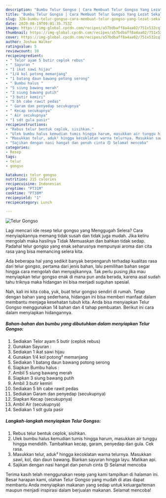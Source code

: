 ```yaml
---
description: "Bumbu Telur Gongso | Cara Membuat Telur Gongso Yang Lezat Sekali"
title: "Bumbu Telur Gongso | Cara Membuat Telur Gongso Yang Lezat Sekali"
slug: 326-bumbu-telur-gongso-cara-membuat-telur-gongso-yang-lezat-sekali
date: 2020-08-19T09:01:35.753Z
image: https://img-global.cpcdn.com/recipes/a57bdbaff8a4aa02/751x532cq70/telur-gongso-foto-resep-utama.jpg
thumbnail: https://img-global.cpcdn.com/recipes/a57bdbaff8a4aa02/751x532cq70/telur-gongso-foto-resep-utama.jpg
cover: https://img-global.cpcdn.com/recipes/a57bdbaff8a4aa02/751x532cq70/telur-gongso-foto-resep-utama.jpg
author: Joshua Walker
ratingvalue: 5
reviewcount: 10
recipeingredient:
- " Telor ayam 5 butir ceplok rebus"
- " Sayuran "
- "1 ikat sawi hijau"
- "1/4 kol potong memanjang"
- "1 batang daun bawang potong serong"
- " Bumbu halus "
- "5 siung bawang merah"
- "3 siung bawang putih"
- "3 butir kemiri"
- "5 bh cabe rawit pedas"
- " Garam dan penyedap secukupnya"
- " Kecap secukupnya"
- " Air secukupnya"
- "1 sdt gula pasir"
recipeinstructions:
- "Rebus telur bentuk ceplok, sisihkan."
- "Ulek bumbu halus kemudian tumis hingga harum, masukkan air tunggu hingga mendidih. Tambahkan kecap, garam, penyedap dan gula. Cek rasa."
- "Masukkan telur, aduk² hingga kecoklatan warna telurnya. Masukkan sawi, kol, dan daun bawang. Biarkan sayuran hingga layu. Matikan api."
- "Sajikan dengan nasi hangat dan penuh cinta 😍 Selamat mencoba"
categories:
- Resep
tags:
- telur
- gongso

katakunci: telur gongso 
nutrition: 215 calories
recipecuisine: Indonesian
preptime: "PT31M"
cooktime: "PT38M"
recipeyield: "1"
recipecategory: Lunch

---
```



![Telur Gongso](https://img-global.cpcdn.com/recipes/a57bdbaff8a4aa02/751x532cq70/telur-gongso-foto-resep-utama.jpg)

Lagi mencari ide resep telur gongso yang Menggugah Selera? Cara menyiapkannya memang tidak susah dan tidak juga mudah. Jika keliru mengolah maka hasilnya Tidak Memuaskan dan bahkan tidak sedap. Padahal telur gongso yang enak seharusnya mempunyai aroma dan cita rasa yang bisa memancing selera kita.



Ada beberapa hal yang sedikit banyak berpengaruh terhadap kualitas rasa dari telur gongso, pertama dari jenis bahan, lalu pemilihan bahan segar hingga cara mengolah dan menyajikannya. Tak perlu pusing jika mau menyiapkan telur gongso enak di mana pun anda berada, karena asal sudah tahu triknya maka hidangan ini bisa menjadi suguhan spesial.


Nah, kali ini kita coba, yuk, buat telur gongso sendiri di rumah. Tetap dengan bahan yang sederhana, hidangan ini bisa memberi manfaat dalam membantu menjaga kesehatan tubuh kita. Anda bisa menyiapkan Telur Gongso menggunakan 14 bahan dan 4 tahap pembuatan. Berikut ini cara dalam menyiapkan hidangannya.

<!--inarticleads1-->

##### Bahan-bahan dan bumbu yang dibutuhkan dalam menyiapkan Telur Gongso:

1. Sediakan  Telor ayam 5 butir (ceplok rebus)
1. Gunakan  Sayuran :
1. Sediakan 1 ikat sawi hijau
1. Gunakan 1/4 kol potong² memanjang
1. Sediakan 1 batang daun bawang potong serong
1. Siapkan  Bumbu halus :
1. Ambil 5 siung bawang merah
1. Siapkan 3 siung bawang putih
1. Ambil 3 butir kemiri
1. Sediakan 5 bh cabe rawit pedas
1. Sediakan  Garam dan penyedap (secukupnya)
1. Siapkan  Kecap (secukupnya)
1. Ambil  Air (secukupnya)
1. Sediakan 1 sdt gula pasir




<!--inarticleads2-->

##### Langkah-langkah menyiapkan Telur Gongso:

1. Rebus telur bentuk ceplok, sisihkan.
1. Ulek bumbu halus kemudian tumis hingga harum, masukkan air tunggu hingga mendidih. Tambahkan kecap, garam, penyedap dan gula. Cek rasa.
1. Masukkan telur, aduk² hingga kecoklatan warna telurnya. Masukkan sawi, kol, dan daun bawang. Biarkan sayuran hingga layu. Matikan api.
1. Sajikan dengan nasi hangat dan penuh cinta 😍 Selamat mencoba




Terima kasih telah menggunakan resep yang kami tampilkan di halaman ini. Besar harapan kami, olahan Telur Gongso yang mudah di atas dapat membantu Anda menyiapkan makanan yang sedap untuk keluarga/teman maupun menjadi inspirasi dalam berjualan makanan. Selamat mencoba!
